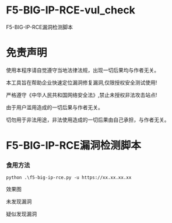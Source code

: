 # F5-BIG-IP-RCE-vul_check
F5-BIG-IP-RCE漏洞检测脚本


# 免责声明
使用本程序请自觉遵守当地法律法规，出现一切后果均与作者无关。

本工具旨在帮助企业快速定位漏洞修复漏洞,仅限授权安全测试使用!

严格遵守《中华人民共和国网络安全法》,禁止未授权非法攻击站点!

由于用户滥用造成的一切后果与作者无关。

切勿用于非法用途，非法使用造成的一切后果由自己承担，与作者无关。


# F5-BIG-IP-RCE漏洞检测脚本

### 食用方法

```
python .\f5-big-ip-rce.py -u https://xx.xx.xx.xx
```

效果图

未发现漏洞



疑似发现漏洞



